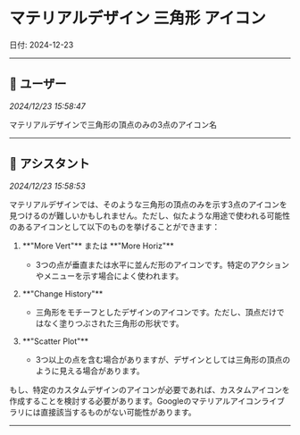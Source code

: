 # マテリアルデザイン 三角形 アイコン

日付: 2024-12-23

---

## 👤 ユーザー
*2024/12/23 15:58:47*

マテリアルデザインで三角形の頂点のみの3点のアイコン名

---

## 🤖 アシスタント
*2024/12/23 15:58:53*

マテリアルデザインでは、そのような三角形の頂点のみを示す3点のアイコンを見つけるのが難しいかもしれません。ただし、似たような用途で使われる可能性のあるアイコンとして以下のものを挙げることができます：

1. \*\*"More Vert"\*\* または \*\*"More Horiz"\*\*  
   - 3つの点が垂直または水平に並んだ形のアイコンです。特定のアクションやメニューを示す場合によく使われます。

2. \*\*"Change History"\*\*  
   - 三角形をモチーフとしたデザインのアイコンです。ただし、頂点だけではなく塗りつぶされた三角形の形状です。

3. \*\*"Scatter Plot"\*\*  
   - 3つ以上の点を含む場合がありますが、デザインとしては三角形の頂点のように見える場合があります。

もし、特定のカスタムデザインのアイコンが必要であれば、カスタムアイコンを作成することを検討する必要があります。Googleのマテリアルアイコンライブラリには直接該当するものがない可能性があります。

---
